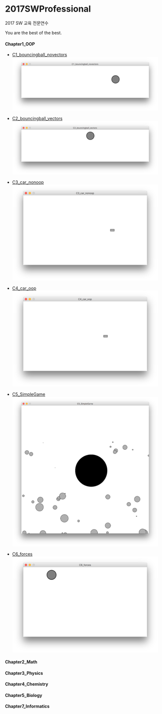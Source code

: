 # 2017SWProfessional
2017 SW 교육 전문연수

You are the best of the best.

#### Chapter1_OOP
* [C1_bouncingball_novectors](https://github.com/suakii/2017SWProfessional/tree/master/Chapter1_OOP/C1_bouncingball_novectors)
![Alt text](https://github.com/suakii/2017SWProfessional/blob/master/ResultImage/Chapter1/c1.png)

* [C2_bouncingball_vectors](https://github.com/suakii/2017SWProfessional/tree/master/Chapter1_OOP/C2_bouncingball_vectors)
![Alt text](https://github.com/suakii/2017SWProfessional/blob/master/ResultImage/Chapter1/c2.png)

* [C3_car_nonoop](https://github.com/suakii/2017SWProfessional/tree/master/Chapter1_OOP/C3_car_nonoop)
![Alt text](https://github.com/suakii/2017SWProfessional/blob/master/ResultImage/Chapter1/c3.png)

* [C4_car_oop](https://github.com/suakii/2017SWProfessional/tree/master/Chapter1_OOP/C4_car_oop)
![Alt text](https://github.com/suakii/2017SWProfessional/blob/master/ResultImage/Chapter1/c4.png)

* [C5_SimpleGame](https://github.com/suakii/2017SWProfessional/tree/master/Chapter1_OOP/C5_SimpleGame)
![Alt text](https://github.com/suakii/2017SWProfessional/blob/master/ResultImage/Chapter1/c5.png)

* [C6_forces](https://github.com/suakii/2017SWProfessional/tree/master/Chapter1_OOP/C6_forces)
![Alt text](https://github.com/suakii/2017SWProfessional/blob/master/ResultImage/Chapter1/c6.png)
#### Chapter2_Math

#### Chapter3_Physics
#### Chapter4_Chemistry
#### Chapter5_Biology
#### Chapter7_Informatics
  
